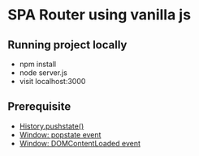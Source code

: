 # SPA Router using vanilla js

## Running project locally
- npm install
- node server.js
- visit localhost:3000

## Prerequisite
- [History.pushstate()](https://developer.mozilla.org/en-US/docs/Web/API/History/pushState)
- [Window: popstate event](https://developer.mozilla.org/en-US/docs/Web/API/Window/popstate_event)
- [Window: DOMContentLoaded event](https://developer.mozilla.org/en-US/docs/Web/API/Window/DOMContentLoaded_event)